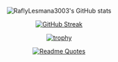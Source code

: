 <div align="center">

![RaflyLesmana3003's GitHub stats](https://github-readme-stats.vercel.app/api?username=RaflyLesmana3003&show_icons=true&theme=radical)

[![GitHub Streak](https://github-readme-streak-stats.herokuapp.com/?user=RaflyLesmana3003&theme=dark)](https://git.io/streak-stats)

[![trophy](https://github-profile-trophy.vercel.app/?username=RaflyLesmana3003&row=2&column=3&theme=onedark)](https://github.com/RaflyLesmana3003)

[![Readme Quotes](https://quotes-github-readme.vercel.app/api?type=horizontal&theme=dark)](https://github.com/piyushsuthar/github-readme-quotes)
</div>
